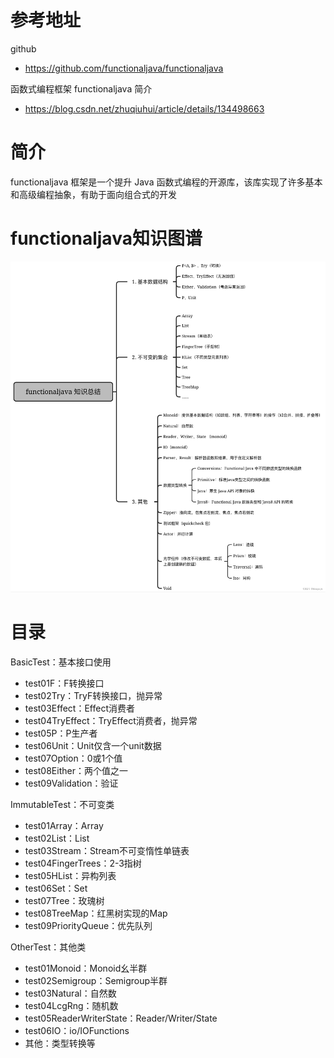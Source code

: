 # 参考地址
github
- https://github.com/functionaljava/functionaljava

函数式编程框架 functionaljava 简介
- https://blog.csdn.net/zhuqiuhui/article/details/134498663

# 简介
functionaljava 框架是一个提升 Java 函数式编程的开源库，该库实现了许多基本和高级编程抽象，有助于面向组合式的开发

# functionaljava知识图谱
![](img/目录.png)

# 目录
BasicTest：基本接口使用
- test01F：F转换接口
- test02Try：TryF转换接口，抛异常
- test03Effect：Effect消费者
- test04TryEffect：TryEffect消费者，抛异常
- test05P：P生产者
- test06Unit：Unit仅含一个unit数据
- test07Option：0或1个值
- test08Either：两个值之一
- test09Validation：验证

ImmutableTest：不可变类
- test01Array：Array
- test02List：List
- test03Stream：Stream不可变惰性单链表
- test04FingerTrees：2-3指树
- test05HList：异构列表
- test06Set：Set
- test07Tree：玫瑰树
- test08TreeMap：红黑树实现的Map
- test09PriorityQueue：优先队列

OtherTest：其他类
- test01Monoid：Monoid幺半群
- test02Semigroup：Semigroup半群
- test03Natural：自然数
- test04LcgRng：随机数
- test05ReaderWriterState：Reader/Writer/State
- test06IO：io/IOFunctions
- 其他：类型转换等